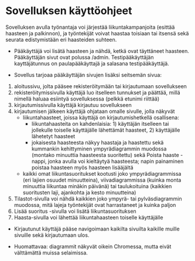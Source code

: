 # Sovelluksen käyttöohjeet

Sovelluksen avulla työnantaja voi järjestää liikuntakampanjoita (esittää haasteen ja palkinnon), ja työntekijät voivat haastaa toisiaan tai itsensä sekä seurata edistymistään eri haasteiden suhteen.

* Pääkäyttäjä voi lisätä haasteen ja nähdä, ketkä ovat täyttäneet haasteen. Pääkäyttäjän sivut ovat polussa /admin. Testipääkäyttäjän kayttäjätunnus on paulapääkäyttajä ja salasana testipääkäyttäjä.

* Sovellus tarjoaa pääkäyttäjän sivujen lisäksi seitsemän sivua:

1. aloitussivu, jolta pääsee rekisteröitymään tai kirjautumaan sovellukseen
2. rekisteröitymissivulla käyttäjä luo itselleen tunnukset ja päättää, millä nimellä haluaa esiintyä sovelluksessa (pelkkä etunimi riittää)
3. kirjautumissivulla käyttäjä kirjautuu sovellukseen
4. kirjautumisen jälkeen käyttäjä ohjataan omalle sivulle, jolla näkyvät
    - liikuntahaasteet, joissa käyttäjä on kirjautumishetkellä osallisena:
        - liikuntahaasteita on kahdenlaisia: 1) käyttäjän itselleen tai jollekulle toiselle käyttäjälle lähettämät haasteet, 2) käyttäjälle lähetetyt haasteet
        - jokaisesta haasteesta näkyy haastaja ja haastettu sekä kummankin kehittyminen ympyrädiagrammin muodossa (montako minuuttia haasteesta suoritettu) sekä Poista haaste -nappi, jonka avulla voi kieltäytyä haasteesta; napin painaminen poistaa haasteen myös haasteen lisääjältä
    - kaikki omat liikuntasuoritukset kootusti joko ympyrädiagrammissa (eri lajien osuudet minuutteina), viivadiagrammissa (kuinka monta minuuttia liikuntaa minäkin päivänä) tai taulukoituina (kaikkien suoritusten laji, ajankohta ja kesto minuutteina)
5. Tilastot-sivulla voi nähdä kaikkien joko ympyrä- tai pylväsdiagrammin muodossa, mitä lajeja työntekijät ovat harrastaneet ja kuinka paljon
6. Lisää suoritus -sivulla voi lisätä liikuntasuorituksen
7. Haasta-sivulla voi lähettää liikuntahaasteen toiselle käyttäjälle

* Kirjautunut käyttäjä pääse navigoimaan kaikilta sivuilta kaikille muille sivuille sekä kirjautumaan ulos.

* Huomattavaa: diagrammit näkyvät oikein Chromessa, mutta eivät välttämättä muissa selaimissa.
